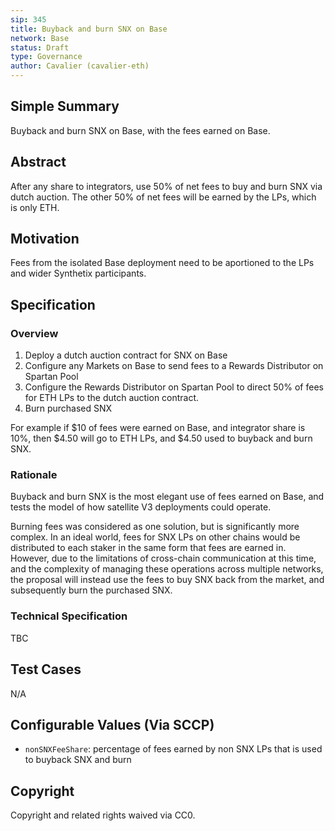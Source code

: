 ```yaml
---
sip: 345
title: Buyback and burn SNX on Base
network: Base
status: Draft
type: Governance
author: Cavalier (cavalier-eth)
---
```


## Simple Summary
Buyback and burn SNX on Base, with the fees earned on Base.

## Abstract

After any share to integrators, use 50% of net fees to buy and burn SNX via dutch auction. The other 50% of net fees will be earned by the LPs, which is only ETH.

## Motivation
Fees from the isolated Base deployment need to be aportioned to the LPs and wider Synthetix participants.

## Specification

### Overview

1. Deploy a dutch auction contract for SNX on Base
2. Configure any Markets on Base to send fees to a Rewards Distributor on Spartan Pool
3. Configure the Rewards Distributor on Spartan Pool to direct 50% of fees for ETH LPs to the dutch auction contract.
4. Burn purchased SNX

For example if $10 of fees were earned on Base, and integrator share is 10%, then $4.50 will go to ETH LPs, and $4.50 used to buyback and burn SNX.

### Rationale
Buyback and burn SNX is the most elegant use of fees earned on Base, and tests the model of how satellite V3 deployments could operate. 

Burning fees was considered as one solution, but is significantly more complex. In an ideal world, fees for SNX LPs on other chains would be distributed to each staker in the same form that fees are earned in. However, due to the limitations of cross-chain communication at this time, and the complexity of managing these operations across multiple networks, the proposal will instead use the fees to buy SNX back from the market, and subsequently burn the purchased SNX.

### Technical Specification
TBC


## Test Cases
N/A

## Configurable Values (Via SCCP)

- `nonSNXFeeShare`: percentage of fees earned by non SNX LPs that is used to buyback SNX and burn

## Copyright

Copyright and related rights waived via CC0.

